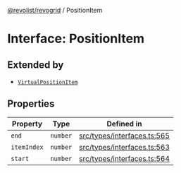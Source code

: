 [@revolist/revogrid](README.md) / PositionItem

# Interface: PositionItem

## Extended by

- [`VirtualPositionItem`](Interface.VirtualPositionItem.md)

## Properties

| Property | Type | Defined in |
| ------ | ------ | ------ |
| `end` | `number` | [src/types/interfaces.ts:565](https://github.com/revolist/revogrid/blob/39cfd614966a26ee6ce63b18984e6b24b2874cc5/src/types/interfaces.ts#L565) |
| `itemIndex` | `number` | [src/types/interfaces.ts:563](https://github.com/revolist/revogrid/blob/39cfd614966a26ee6ce63b18984e6b24b2874cc5/src/types/interfaces.ts#L563) |
| `start` | `number` | [src/types/interfaces.ts:564](https://github.com/revolist/revogrid/blob/39cfd614966a26ee6ce63b18984e6b24b2874cc5/src/types/interfaces.ts#L564) |

